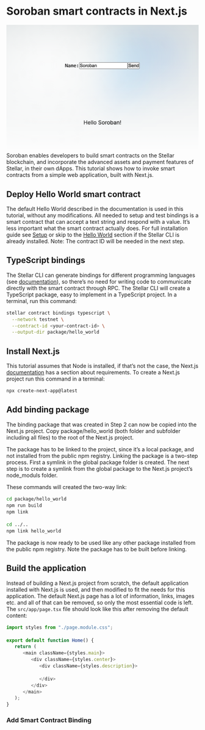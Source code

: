 # Soroban smart contracts in Next.js
![Soroban smart contracts in Next.js](soroban-binding.png)
Soroban enables developers to build smart contracts on the Stellar blockchain, and incorporate the advanced assets and payment features of Stellar, in their own dApps. This tutorial shows how to invoke smart contracts from a simple web application, built with Next.js.

## Deploy Hello World smart contract
The default Hello World described in the documentation is used in this tutorial, without any modifications. All needed to setup and test bindings is a smart contract that can accept a text string and respond with a value. It’s less important what the smart contract actually does. For full installation guide see [Setup](https://developers.stellar.org/docs/build/smart-contracts/getting-started/setup) or skip to the [Hello World](https://developers.stellar.org/docs/build/smart-contracts/getting-started/hello-world) section if the Stellar CLI is already installed. Note: The contract ID will be needed in the next step.

## TypeScript bindings
The Stellar CLI can generate bindings for different programming languages (see [documentation](https://developers.stellar.org/docs/tools/developer-tools/cli/stellar-cli#stellar-contract-bindings)), so there’s no need for writing code to communicate directly with the smart contract through RPC. The Stellar CLI will create a TypeScript package, easy to implement in a TypeScript project. In a terminal, run this command:

```bash
stellar contract bindings typescript \
  --network testnet \
  --contract-id <your-contract-id> \
  --output-dir package/hello_world
```

## Install Next.js
This tutorial assumes that Node is installed, if that’s not the case, the Next.js [documentation](https://nextjs.org/docs/getting-started/installation) has a section about requirements. To create a Next.js project run this command in a terminal:

```bash
npx create-next-app@latest 
```

## Add binding package
The binding package that was created in Step 2 can now be copied into the Next.js project. Copy package/hello_world (both folder and subfolder including all files) to the root of the Next.js project. 

The package has to be linked to the project, since it’s a local package, and not installed from the public npm registry. Linking the package is a two-step process. First a symlink in the global package folder is created. The next step is to create a symlink from the global package to the Next.js project’s node_moduls folder. 

These commands will created the two-way link:

```bash
cd package/hello_world
npm run build
npm link

cd ../..
npm link hello_world
```

The package is now ready to be used like any other package installed from the public npm registry. Note the package has to be built before linking.

## Build the application
Instead of building a Next.js project from scratch, the default application installed with Next.js is used, and then modified to fit the needs for this application. The default Next.js page has a lot of information, links, images etc. and all of that can be removed, so only the most essential code is left. The `src/app/page.tsx` file should look like this after removing the default content:

```js
import styles from "./page.module.css"; 

export default function Home() { 
   return ( 
      <main className={styles.main}> 
         <div className={styles.center}> 
            <div className={styles.description}> 

            </div> 
         </div>
      </main> 
   ); 
}
```

### Add Smart Contract Binding


